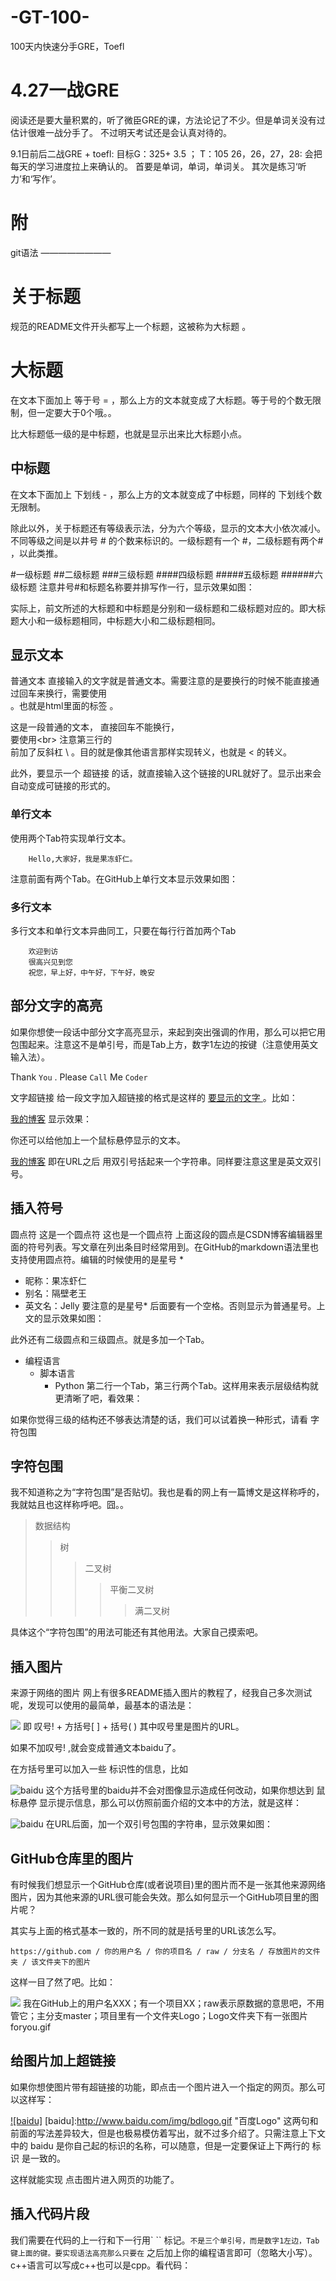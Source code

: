 # -GT-100-
100天内快速分手GRE，Toefl

# 4.27一战GRE
阅读还是要大量积累的，听了微臣GRE的课，方法论记了不少。但是单词关没有过估计很难一战分手了。
不过明天考试还是会认真对待的。

9.1日前后二战GRE + toefl: 目标G：325+ 3.5 ； T：105 26，26，27，28:
会把每天的学习进度拉上来确认的。
首要是单词，单词，单词关。
其次是练习‘听力’和‘写作’。







附
====

git语法
————————
# 关于标题
规范的README文件开头都写上一个标题，这被称为大标题 。

大标题
====
在文本下面加上 等于号 = ，那么上方的文本就变成了大标题。等于号的个数无限制，但一定要大于0个哦。。

比大标题低一级的是中标题，也就是显示出来比大标题小点。

中标题
-------
在文本下面加上 下划线 - ，那么上方的文本就变成了中标题，同样的 下划线个数无限制。

除此以外，关于标题还有等级表示法，分为六个等级，显示的文本大小依次减小。不同等级之间是以井号  #  的个数来标识的。一级标题有一个 #，二级标题有两个# ，以此类推。 

#一级标题
##二级标题
###三级标题
####四级标题
#####五级标题
######六级标题
注意井号#和标题名称要并排写作一行，显示效果如图：

实际上，前文所述的大标题和中标题是分别和一级标题和二级标题对应的。即大标题大小和一级标题相同，中标题大小和二级标题相同。 

## 显示文本
普通文本 
直接输入的文字就是普通文本。需要注意的是要换行的时候不能直接通过回车来换行，需要使用<br>。也就是html里面的标签 。

这是一段普通的文本，
直接回车不能换行，<br>
要使用\<br>
注意第三行的<br>前加了反斜杠 \ 。目的就是像其他语言那样实现转义，也就是 <  的转义。 

此外，要显示一个 超链接 的话，就直接输入这个链接的URL就好了。显示出来会自动变成可链接的形式的。 

### 单行文本
使用两个Tab符实现单行文本。
        
        Hello,大家好，我是果冻虾仁。
注意前面有两个Tab。在GitHub上单行文本显示效果如图：

### 多行文本
多行文本和单行文本异曲同工，只要在每行行首加两个Tab

        欢迎到访
        很高兴见到您
        祝您，早上好，中午好，下午好，晚安


## 部分文字的高亮
如果你想使一段话中部分文字高亮显示，来起到突出强调的作用，那么可以把它用 `  ` 包围起来。注意这不是单引号，而是Tab上方，数字1左边的按键（注意使用英文输入法）。

Thank `You` . Please `Call` Me `Coder`

 文字超链接
给一段文字加入超链接的格式是这样的 [ 要显示的文字 ]( 链接的地址 )。比如：

[我的博客](http://blog.csdn.net/guodongxiaren)
显示效果： 
 
你还可以给他加上一个鼠标悬停显示的文本。

[我的博客](http://blog.csdn.net/guodongxiaren "悬停显示")
即在URL之后 用双引号括起来一个字符串。同样要注意这里是英文双引号。 

## 插入符号
圆点符
这是一个圆点符
这也是一个圆点符
上面这段的圆点是CSDN博客编辑器里面的符号列表。写文章在列出条目时经常用到。在GitHub的markdown语法里也支持使用圆点符。编辑的时候使用的是星号 *

* 昵称：果冻虾仁
* 别名：隔壁老王
* 英文名：Jelly
要注意的是星号* 后面要有一个空格。否则显示为普通星号。上文的显示效果如图： 

 
此外还有二级圆点和三级圆点。就是多加一个Tab。

* 编程语言
    * 脚本语言
        * Python
第二行一个Tab，第三行两个Tab。这样用来表示层级结构就更清晰了吧，看效果：


如果你觉得三级的结构还不够表达清楚的话，我们可以试着换一种形式，请看 字符包围

## 字符包围
我不知道称之为“字符包围”是否贴切。我也是看的网上有一篇博文是这样称呼的，我就姑且也这样称呼吧。囧。。

>数据结构
>>树
>>>二叉树
>>>>平衡二叉树
>>>>>满二叉树
 
具体这个“字符包围”的用法可能还有其他用法。大家自己摸索吧。 

## 插入图片
来源于网络的图片 
网上有很多README插入图片的教程了，经我自己多次测试呢，发现可以使用的最简单，最基本的语法是：

![](http://www.baidu.com/img/bdlogo.gif)
即 叹号! + 方括号[ ] + 括号( ) 其中叹号里是图片的URL。

如果不加叹号! ,就会变成普通文本baidu了。 

在方括号里可以加入一些 标识性的信息，比如

![baidu](http://www.baidu.com/img/bdlogo.gif)
这个方括号里的baidu并不会对图像显示造成任何改动，如果你想达到 鼠标悬停 显示提示信息，那么可以仿照前面介绍的文本中的方法，就是这样：

![baidu](http://www.baidu.com/img/bdlogo.gif "百度logo")
在URL后面，加一个双引号包围的字符串，显示效果如图： 



## GitHub仓库里的图片
有时候我们想显示一个GitHub仓库(或者说项目)里的图片而不是一张其他来源网络图片，因为其他来源的URL很可能会失效。那么如何显示一个GitHub项目里的图片呢？

其实与上面的格式基本一致的，所不同的就是括号里的URL该怎么写。

    https://github.com / 你的用户名 / 你的项目名 / raw / 分支名 / 存放图片的文件夹 / 该文件夹下的图片

这样一目了然了吧。比如：

![](https://github.com/XXX/XX/raw/master/Logo/foryou.gif)
我在GitHub上的用户名XXX；有一个项目XX；raw表示原数据的意思吧，不用管它；主分支master；项目里有一个文件夹Logo；Logo文件夹下有一张图片foryou.gif 

## 给图片加上超链接
如果你想使图片带有超链接的功能，即点击一个图片进入一个指定的网页。那么可以这样写：

[![baidu]](http://baidu.com)
[baidu]:http://www.baidu.com/img/bdlogo.gif "百度Logo"
这两句和前面的写法差异较大，但是也极易模仿着写出，就不过多介绍了。只需注意上下文中的 baidu 是你自己起的标识的名称，可以随意，但是一定要保证上下两行的 标识 是一致的。

这样就能实现 点击图片进入网页的功能了。 

## 插入代码片段
我们需要在代码的上一行和下一行用` `` 标记。``` 不是三个单引号，而是数字1左边，Tab键上面的键。要实现语法高亮那么只要在 ``` 之后加上你的编程语言即可（忽略大小写）。c++语言可以写成c++也可以是cpp。看代码：







